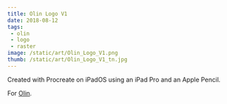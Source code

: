 ```yaml
---
title: Olin Logo V1
date: 2018-08-12
tags:
 - olin
 - logo
 - raster
image: /static/art/Olin_Logo_V1.png
thumb: /static/art/Olin_Logo_V1_tn.jpg
---
```


Created with Procreate on iPadOS using an iPad Pro and an Apple Pencil.

For [Olin](https://github.com/Xe/olin).
